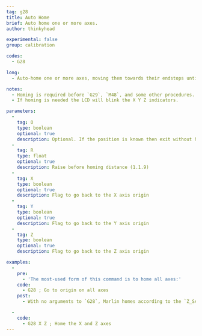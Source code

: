 ```yaml
---
tag: g28
title: Auto Home
brief: Auto home one or more axes.
author: thinkyhead

experimental: false
group: calibration

codes:
  - G28

long:
  - Auto-home one or more axes, moving them towards their endstops until triggered. Each axis is backed off and re-bumped according to the `[XYZ]_HOME_BUMP_MM` and `HOMING_BUMP_DIVISOR` settings.

notes:
  - Homing is required before `G29`, `M48`, and some other procedures.
  - If homing is needed the LCD will blink the X Y Z indicators.

parameters:
  -
    tag: O
    type: boolean
    optional: true
    description: Optional. If the position is known then exit without homing. (1.1.9)
  -
    tag: R
    type: float
    optional: true
    description: Raise before homing distance (1.1.9)
  -
    tag: X
    type: boolean
    optional: true
    description: Flag to go back to the X axis origin
  -
    tag: Y
    type: boolean
    optional: true
    description: Flag to go back to the Y axis origin
  -
    tag: Z
    type: boolean
    optional: true
    description: Flag to go back to the Z axis origin

examples:
  -
    pre:
      - 'The most-used form of this command is to home all axes:'
    code:
      - G28 ; Go to origin on all axes
    post:
      - With no arguments to `G28`, Marlin homes according to the `Z_SAFE_HOMING`, `QUICK_HOME` and `HOME_Y_BEFORE_X` settings.

  -
    code:
      - G28 X Z ; Home the X and Z axes
---
```

